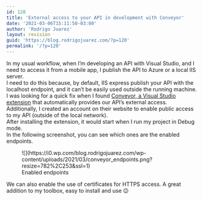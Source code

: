 ```yaml
---
id: 120
title: 'External access to your API in development with Conveyor'
date: '2021-03-06T15:11:50-03:00'
author: 'Rodrigo Juarez'
layout: revision
guid: 'https://blog.rodrigojuarez.com/?p=120'
permalink: '/?p=120'
---
```


In my usual workflow, when I’m developing an API with Visual Studio, and I need to access it from a mobile app, I publish the API to Azure or a local IIS server.  
I need to do this because, by default, IIS express publish your API with the localhost endpoint, and it can’t be easily used outside the running machine.  
I was looking for a quick fix when I found [Conveyor, a Visual Studio extension](https://marketplace.visualstudio.com/items?itemName=vs-publisher-1448185.ConveyorbyKeyoti) that automatically provides our API’s external access. Additionally, I created an account on their website to enable public access to my API (outside of the local network).  
After installing the extension, it would start when I run my project in Debug mode.  
In the following screenshot, you can see which ones are the enabled endpoints.

<figure class="wp-block-image size-large">![](https://i0.wp.com/blog.rodrigojuarez.com/wp-content/uploads/2021/03/conveyor_endpoints.png?resize=782%2C253&ssl=1)<figcaption>Enabled endpoints</figcaption></figure>  
We can also enable the use of certificates for HTTPS access.  
A great addition to my toolbox, easy to install and use 😉